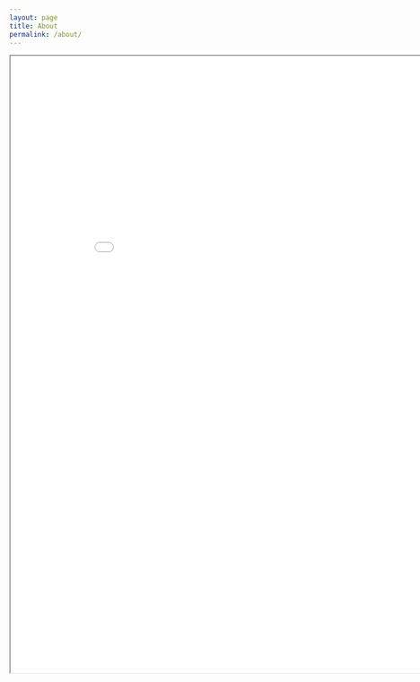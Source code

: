 ```yaml
---
layout: page
title: About
permalink: /about/
---
```


 <iframe src="/assets/CV.pdf" width="900" height="1100"></iframe>

<!-- # Younghun Song
- Address: KAIST E2-1 1218, 291 Daehak-ro, Yuseong-gu, Daejeon 34141, South Korea
- Phone: +82-10-5122-2728
- email: younghun.song@kaist.ac.kr

## Education
**KAIST(Korea Advanced Institute of Technology), 2017-present**
- M.S. Student, Graduate School of Knowledge Service Engineering
- Data Mining Lab(Supervisor: Prof. J.G.Lee)
- Research Interests: Deep Learning, Recommender Systems, Natural Language Processing

**Sungkyunkwan University 2011-2017(\*including 2 years of military service)**
- B.S., Statistics
- B.A., Economics

## Research Projects

**Personalized Recommendation for Smart TVs, Samsung Electronics, 2017-present**
- Surveyed and developed theoretical framework for applying ML algorithms to the client’s recommender
system.
- Integrated ML algorithms for NLP(e.g. word2vec) into the system using Tensorflow

**News Headline Generation via Neural Hierarchical Abstractive Summarization, Class Project, 2017**
- Implemented a 2-step Neural Summarization model that integrates 1) CNN sentence encoder 2)
RNN Document Encoder 3) Attentive RNN Encoder-Decoder using PyTorch
- Final report: https://goo.gl/b8gaaT

**Driver Doziness Detection using SVM, Independent Team Project, 2016**
- Implemented a SVM-based classifier that uses EEG signals from sensors to detect whether a driver
is dozy or not, using scikit-learn

## Work Experiences
- Research Assistant Data Mining Lab, Graduate School of Knowledge Service Engineering, 2017-
present

## Technical Skills
- ML Frameworks: PyTorch, Tensorflow, scikit-learn
- Programming Languages: Python, Java, C++, R, html, SQL
- Distributed Computing: Spark, Azure, Linux Server -->